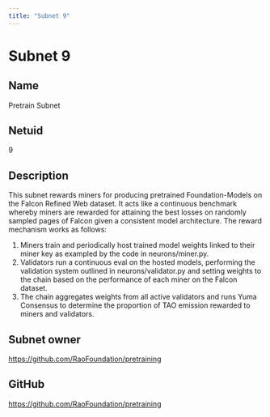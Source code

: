 ```yaml
---
title: "Subnet 9"
---
```


# Subnet 9

## Name

Pretrain Subnet

## Netuid
9

## Description

This subnet rewards miners for producing pretrained Foundation-Models on the Falcon Refined Web dataset. It acts like a continuous benchmark whereby miners are rewarded for attaining the best losses on randomly sampled pages of Falcon given a consistent model architecture. The reward mechanism works as follows:

1. Miners train and periodically host trained model weights linked to their miner key as exampled by the code in neurons/miner.py.
2. Validators run a continuous eval on the hosted models, performing the validation system outlined in neurons/validator.py and setting weights to the chain based on the performance of each miner on the Falcon dataset.
3. The chain aggregates weights from all active validators and runs Yuma Consensus to determine the proportion of TAO emission rewarded to miners and validators. 

## Subnet owner

https://github.com/RaoFoundation/pretraining

## GitHub

https://github.com/RaoFoundation/pretraining

<!-- 
## Hyperparameters

| Hyperparameter| Value|
|:---|------|
| rho | 10 |
| kappa | 32767 |
| immunity_period | 7200 |
| min_allowed_weights | 8 |
| max_weight_limit | 455 |
| tempo | 99 |
| min_difficulty | 1000000000000000000 |
| max_difficulty | 1000000000000000000 |
| weights_version | 2013 |
| weights_rate_limit | 100 |
| adjustment_interval | 112 |
| activity_cutoff | 5000 |
| registration_allowed | True |
| target_regs_per_interval | 2 |
| min_burn | 1000000000 |
| max_burn | 100000000000 |
| bonds_moving_avg | 900000 |
| max_regs_per_block | 1 |
| serving_rate_limit | 10 |
| max_validators | 128 | -->
